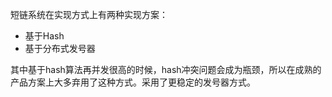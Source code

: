 短链系统在实现方式上有两种实现方案：

- 基于Hash
- 基于分布式发号器

其中基于hash算法再并发很高的时候，hash冲突问题会成为瓶颈，所以在成熟的产品方案上大多弃用了这种方式。采用了更稳定的发号器方式。